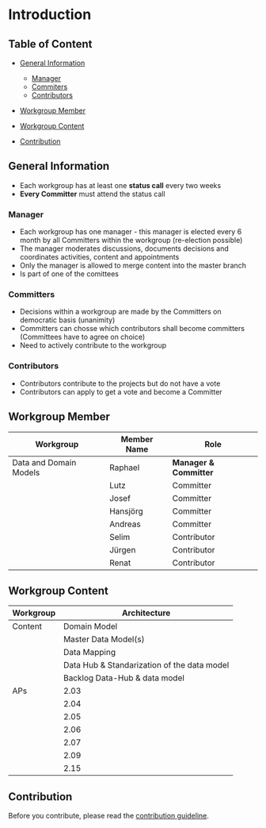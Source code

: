 # Introduction

## Table of Content
- [General Information](#general-information)
  - [Manager](#manager)
  - [Commiters](#committers)
  - [Contributors](#contributors)
- [Workgroup Member](#workgroup-member)

- [Workgroup Content](#workgroup-content)

- [Contribution](#contribution)

## General Information
- Each workgroup has at least one **status call** every two weeks
- **Every Committer** must attend the status call

### Manager
- Each workgroup has one manager - this manager is elected every 6 month by all Committers within the workgroup (re-election possible)
- The manager moderates discussions, documents decisions and coordinates activities, content and appointments
- Only the manager is allowed to merge content into the master branch
- Is part of one of the comittees

### Committers
- Decisions within a workgroup are made by the Committers on democratic basis (unanimity)
- Committers can chosse which contributors shall become committers (Committees have to agree on choice)
- Need to actively contribute to the workgroup

### Contributors
- Contributors contribute to the projects but do not have a vote
- Contributors can apply to get a vote and become a Committer


## Workgroup Member

| Workgroup  | Member Name | Role |
| ------------- | ------------- | ------------- |
| Data and Domain Models  | Raphael  | **Manager & Committer**  |
|  | Lutz  | Committer  |
|  | Josef  | Committer  |
|  | Hansjörg  | Committer  |
|  | Andreas  | Committer  |
|  | Selim  | Contributor  |
|  | Jürgen  | Contributor  |
|  | Renat  | Contributor  |

## Workgroup Content

| Workgroup  | Architecture |
| ------------- | ------------- |
| Content  | Domain Model |
|  | Master Data Model(s)  |
|  | Data Mapping  |
|  | Data Hub & Standarization of the data model  |
|  | Backlog Data-Hub & data model  |  
| APs | 2.03 |
|  | 2.04 |
|  | 2.05 |
|  | 2.06 |
|  | 2.07 |
|  | 2.09 |
|  | 2.15 |

## Contribution

Before you contribute, please read the [contribution guideline](https://github.com/openintegrationhub/data-and-domain-models/blob/master/CONTRIBUTING.md).
